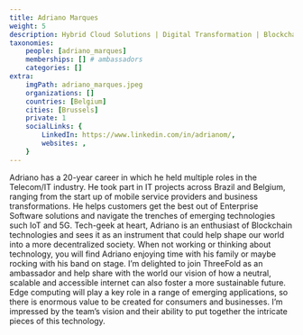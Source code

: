 ```yaml
---
title: Adriano Marques
weight: 5
description: Hybrid Cloud Solutions | Digital Transformation | Blockchain at IBM
taxonomies:
    people: [adriano_marques]
    memberships: [] # ambassadors
    categories: []
extra:
    imgPath: adriano_marques.jpeg
    organizations: []
    countries: [Belgium]
    cities: [Brussels]
    private: 1
    socialLinks: {
        LinkedIn: https://www.linkedin.com/in/adrianom/,
        websites: ,
    }
---
```



Adriano has a 20-year career in which he held multiple roles in the Telecom/IT industry. He took part in IT projects across Brazil and Belgium, ranging from the start up of mobile service providers and business transformations. He helps customers get the best out of Enterprise Software solutions and navigate the trenches of emerging technologies such IoT and 5G. Tech-geek at heart, Adriano is an enthusiast of Blockchain technologies and sees it as an instrument that could help shape our world into a more decentralized society. When not working or thinking about technology, you will find Adriano enjoying time with his family or maybe rocking with his band on stage. I’m delighted to join ThreeFold as an ambassador and help share with the world our vision of how a neutral, scalable and accessible internet can also foster a more sustainable future. Edge computing will play a key role in a range of emerging applications, so there is enormous value to be created for consumers and businesses. I’m impressed by the team’s vision and their ability to put together the intricate pieces of this technology.
